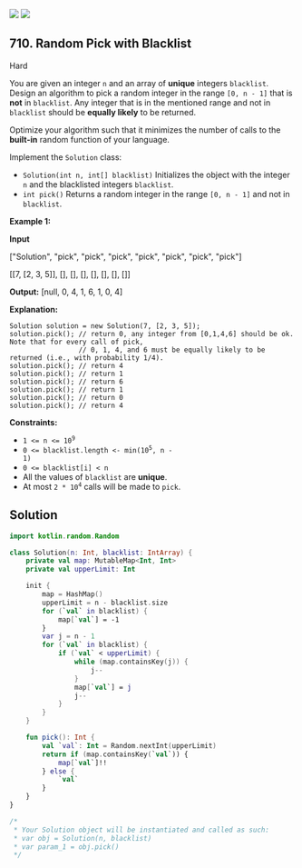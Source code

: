 [![](https://img.shields.io/github/stars/javadev/LeetCode-in-Kotlin?label=Stars&style=flat-square)](https://github.com/javadev/LeetCode-in-Kotlin)
[![](https://img.shields.io/github/forks/javadev/LeetCode-in-Kotlin?label=Fork%20me%20on%20GitHub%20&style=flat-square)](https://github.com/javadev/LeetCode-in-Kotlin/fork)

## 710\. Random Pick with Blacklist

Hard

You are given an integer `n` and an array of **unique** integers `blacklist`. Design an algorithm to pick a random integer in the range `[0, n - 1]` that is **not** in `blacklist`. Any integer that is in the mentioned range and not in `blacklist` should be **equally likely** to be returned.

Optimize your algorithm such that it minimizes the number of calls to the **built-in** random function of your language.

Implement the `Solution` class:

*   `Solution(int n, int[] blacklist)` Initializes the object with the integer `n` and the blacklisted integers `blacklist`.
*   `int pick()` Returns a random integer in the range `[0, n - 1]` and not in `blacklist`.

**Example 1:**

**Input**

["Solution", "pick", "pick", "pick", "pick", "pick", "pick", "pick"]

[[7, [2, 3, 5]], [], [], [], [], [], [], []]

**Output:** [null, 0, 4, 1, 6, 1, 0, 4]

**Explanation:**

    Solution solution = new Solution(7, [2, 3, 5]);
    solution.pick(); // return 0, any integer from [0,1,4,6] should be ok. Note that for every call of pick,
                     // 0, 1, 4, and 6 must be equally likely to be returned (i.e., with probability 1/4).
    solution.pick(); // return 4
    solution.pick(); // return 1
    solution.pick(); // return 6
    solution.pick(); // return 1
    solution.pick(); // return 0
    solution.pick(); // return 4 

**Constraints:**

*   <code>1 <= n <= 10<sup>9</sup></code>
*   <code>0 <= blacklist.length <- min(10<sup>5</sup>, n - 1)</code>
*   `0 <= blacklist[i] < n`
*   All the values of `blacklist` are **unique**.
*   At most <code>2 * 10<sup>4</sup></code> calls will be made to `pick`.

## Solution

```kotlin
import kotlin.random.Random

class Solution(n: Int, blacklist: IntArray) {
    private val map: MutableMap<Int, Int>
    private val upperLimit: Int

    init {
        map = HashMap()
        upperLimit = n - blacklist.size
        for (`val` in blacklist) {
            map[`val`] = -1
        }
        var j = n - 1
        for (`val` in blacklist) {
            if (`val` < upperLimit) {
                while (map.containsKey(j)) {
                    j--
                }
                map[`val`] = j
                j--
            }
        }
    }

    fun pick(): Int {
        val `val`: Int = Random.nextInt(upperLimit)
        return if (map.containsKey(`val`)) {
            map[`val`]!!
        } else {
            `val`
        }
    }
}

/*
 * Your Solution object will be instantiated and called as such:
 * var obj = Solution(n, blacklist)
 * var param_1 = obj.pick()
 */
```